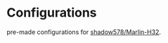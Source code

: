 # Configurations

pre-made configurations for [shadow578/Marlin-H32](https://github.com/shadow578/Marlin-H32).



